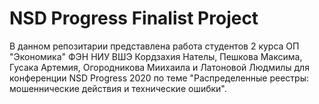 # NSD Progress Finalist Project 

В данном репозитарии представлена работа студентов 2 курса ОП "Экономика" ФЭН НИУ ВШЭ Кордзахия Нателы, Пешкова Максима, Гусака Артемия, Огородникова Миихаила и Латоновой Людмилы для конференции NSD Progress 2020 по теме "Распределенные реестры: мошеннические действия и технические ошибки". 

